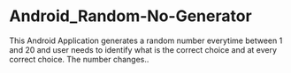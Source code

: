 # Android_Random-No-Generator
This Android Application generates a random number everytime between 1 and 20 and user needs to identify what is the correct choice and at every correct choice. The number changes..
